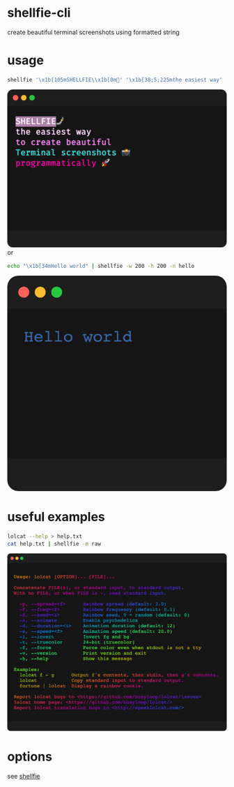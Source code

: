 # shellfie-cli
create beautiful terminal screenshots using formatted string

# usage
```bash
shellfie '\x1b[105mSHELLFIE\\x1b[0m🤳' '\x1b[38;5;225mthe easiest way' '\x1b[38;5;213mto create beautiful' '\x1b[38;5;14mCLI screenshots 📸' '\x1b[38;5;199mprogrammatically 🚀' -h 300 -w 400
```
![](https://github.com/tool3/shellfie/blob/master/shellfies/shellfie.png?raw=true)   
or
```bash
echo "\x1b[34mHello world" | shellfie -w 200 -h 200 -n hello
```
![](https://github.com/tool3/shellfie-cli/blob/master/shellfies/hello.png?raw=true)   

# useful examples
```bash
lolcat --help > help.txt
cat help.txt | shellfie -m raw
```
![](https://github.com/tool3/shellfied/blob/master/lolcat.png?raw=true)

# options

see [shellfie](https://github.com/tool3/shellfie)
